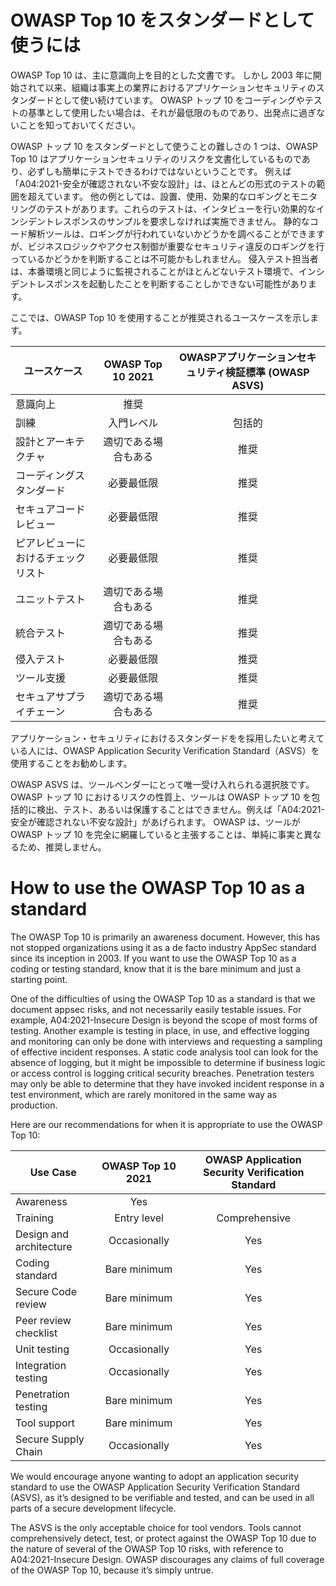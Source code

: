 # OWASP Top 10 をスタンダードとして使うには

OWASP Top 10 は、主に意識向上を目的とした文書です。
しかし 2003 年に開始されて以来、組織は事実上の業界におけるアプリケーションセキュリティのスタンダードとして使い続けています。
OWASP トップ 10 をコーディングやテストの基準として使用したい場合は、それが最低限のものであり、出発点に過ぎないことを知っておいてください。

OWASP トップ 10 をスタンダードとして使うことの難しさの 1 つは、OWASP Top 10 はアプリケーションセキュリティのリスクを文書化しているものであり、必ずしも簡単にテストできるわけではないということです。
例えば「A04:2021-安全が確認されない不安な設計」は、ほとんどの形式のテストの範囲を超えています。
他の例としては、設置、使用、効果的なロギングとモニタリングのテストがあります。これらのテストは、インタビューを行い効果的なインシデントレスポンスのサンプルを要求しなければ実施できません。
静的なコード解析ツールは、ロギングが行われていないかどうかを調べることができますが、ビジネスロジックやアクセス制御が重要なセキュリティ違反のロギングを行っているかどうかを判断することは不可能かもしれません。
侵入テスト担当者は、本番環境と同じように監視されることがほとんどないテスト環境で、インシデントレスポンスを起動したことを判断することしかできない可能性があります。

ここでは、OWASP Top 10 を使用することが推奨されるユースケースを示します。

| ユースケース                | OWASP Top 10 2021 | OWASPアプリケーションセキュリティ検証標準 (OWASP ASVS) |
|-------------------------|:-------------------:|:--------------------------------------------------:|
| 意識向上               | 推奨               |                                                  |
| 訓練                | 入門レベル       | 包括的                                    |
| 設計とアーキテクチャ | 適切である場合もある      | 推奨                                              |
| コーディングスタンダード         | 必要最低限      | 推奨                                              |
| セキュアコードレビュー      | 必要最低限      | 推奨                                              |
| ピアレビューにおけるチェックリスト   | 必要最低限      | 推奨                                              |
| ユニットテスト            | 適切である場合もある      | 推奨                                              |
| 統合テスト     | 適切である場合もある      | 推奨                                              |
| 侵入テスト     | 必要最低限      | 推奨                                              |
| ツール支援            | 必要最低限      | 推奨                                              |
| セキュアサプライチェーン     | 適切である場合もある      | 推奨                                              |

アプリケーション・セキュリティにおけるスタンダードをを採用したいと考えている人には、OWASP Application Security Verification Standard（ASVS）を使用することをお勧めします。

OWASP ASVS は、ツールベンダーにとって唯一受け入れられる選択肢です。
OWASP トップ 10 におけるリスクの性質上、ツールは OWASP トップ 10 を包括的に検出、テスト、あるいは保護することはできません。例えば「A04:2021-安全が確認されない不安な設計」があげられます。
OWASP は、ツールが OWASP トップ 10 を完全に網羅していると主張することは、単純に事実と異なるため、推奨しません。

# How to use the OWASP Top 10 as a standard

The OWASP Top 10 is primarily an awareness document. However, this has
not stopped organizations using it as a de facto industry AppSec
standard since its inception in 2003. If you want to use the OWASP Top
10 as a coding or testing standard, know that it is the bare minimum and
just a starting point.

One of the difficulties of using the OWASP Top 10 as a standard is that
we document appsec risks, and not necessarily easily testable issues.
For example, A04:2021-Insecure Design is beyond the scope of most forms
of testing. Another example is testing in place, in use, and effective
logging and monitoring can only be done with interviews and requesting a
sampling of effective incident responses. A static code analysis tool
can look for the absence of logging, but it might be impossible to
determine if business logic or access control is logging critical
security breaches. Penetration testers may only be able to determine
that they have invoked incident response in a test environment, which
are rarely monitored in the same way as production.

Here are our recommendations for when it is appropriate to use the OWASP
Top 10:

| Use Case                | OWASP Top 10 2021 | OWASP Application Security Verification Standard |
|-------------------------|:-------------------:|:--------------------------------------------------:|
| Awareness               | Yes               |                                                  |
| Training                | Entry level       | Comprehensive                                    |
| Design and architecture | Occasionally      | Yes                                              |
| Coding standard         | Bare minimum      | Yes                                              |
| Secure Code review      | Bare minimum      | Yes                                              |
| Peer review checklist   | Bare minimum      | Yes                                              |
| Unit testing            | Occasionally      | Yes                                              |
| Integration testing     | Occasionally      | Yes                                              |
| Penetration testing     | Bare minimum      | Yes                                              |
| Tool support            | Bare minimum      | Yes                                              |
| Secure Supply Chain     | Occasionally      | Yes                                              |

We would encourage anyone wanting to adopt an application security
standard to use the OWASP Application Security Verification Standard
(ASVS), as it’s designed to be verifiable and tested, and can be used in
all parts of a secure development lifecycle.

The ASVS is the only acceptable choice for tool vendors. Tools cannot
comprehensively detect, test, or protect against the OWASP Top 10 due to
the nature of several of the OWASP Top 10 risks, with reference to
A04:2021-Insecure Design. OWASP discourages any claims of full coverage
of the OWASP Top 10, because it’s simply untrue.
